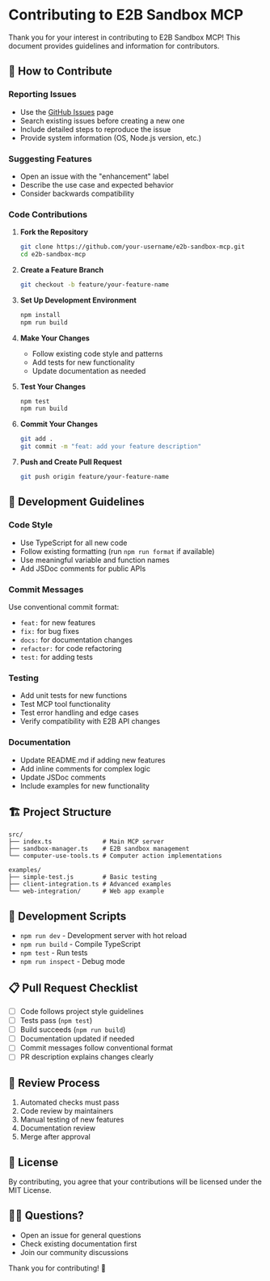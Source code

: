 # Contributing to E2B Sandbox MCP

Thank you for your interest in contributing to E2B Sandbox MCP! This document provides guidelines and information for contributors.

## 🤝 How to Contribute

### Reporting Issues

- Use the [GitHub Issues](https://github.com/your-username/e2b-sandbox-mcp/issues) page
- Search existing issues before creating a new one
- Include detailed steps to reproduce the issue
- Provide system information (OS, Node.js version, etc.)

### Suggesting Features

- Open an issue with the "enhancement" label
- Describe the use case and expected behavior
- Consider backwards compatibility

### Code Contributions

1. **Fork the Repository**
   ```bash
   git clone https://github.com/your-username/e2b-sandbox-mcp.git
   cd e2b-sandbox-mcp
   ```

2. **Create a Feature Branch**
   ```bash
   git checkout -b feature/your-feature-name
   ```

3. **Set Up Development Environment**
   ```bash
   npm install
   npm run build
   ```

4. **Make Your Changes**
   - Follow existing code style and patterns
   - Add tests for new functionality
   - Update documentation as needed

5. **Test Your Changes**
   ```bash
   npm test
   npm run build
   ```

6. **Commit Your Changes**
   ```bash
   git add .
   git commit -m "feat: add your feature description"
   ```

7. **Push and Create Pull Request**
   ```bash
   git push origin feature/your-feature-name
   ```

## 📝 Development Guidelines

### Code Style

- Use TypeScript for all new code
- Follow existing formatting (run `npm run format` if available)
- Use meaningful variable and function names
- Add JSDoc comments for public APIs

### Commit Messages

Use conventional commit format:
- `feat:` for new features
- `fix:` for bug fixes
- `docs:` for documentation changes
- `refactor:` for code refactoring
- `test:` for adding tests

### Testing

- Add unit tests for new functions
- Test MCP tool functionality
- Test error handling and edge cases
- Verify compatibility with E2B API changes

### Documentation

- Update README.md if adding new features
- Add inline comments for complex logic
- Update JSDoc comments
- Include examples for new functionality

## 🏗️ Project Structure

```
src/
├── index.ts              # Main MCP server
├── sandbox-manager.ts    # E2B sandbox management
└── computer-use-tools.ts # Computer action implementations

examples/
├── simple-test.js        # Basic testing
├── client-integration.ts # Advanced examples
└── web-integration/      # Web app example
```

## 🔧 Development Scripts

- `npm run dev` - Development server with hot reload
- `npm run build` - Compile TypeScript
- `npm test` - Run tests
- `npm run inspect` - Debug mode

## 📋 Pull Request Checklist

- [ ] Code follows project style guidelines
- [ ] Tests pass (`npm test`)
- [ ] Build succeeds (`npm run build`)
- [ ] Documentation updated if needed
- [ ] Commit messages follow conventional format
- [ ] PR description explains changes clearly

## 🚦 Review Process

1. Automated checks must pass
2. Code review by maintainers
3. Manual testing of new features
4. Documentation review
5. Merge after approval

## 📄 License

By contributing, you agree that your contributions will be licensed under the MIT License.

## 🙋‍♀️ Questions?

- Open an issue for general questions
- Check existing documentation first
- Join our community discussions

Thank you for contributing! 🎉 